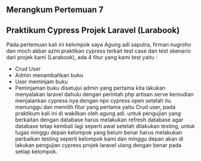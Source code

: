 ## Merangkum Pertemuan 7

## Praktikum Cypress Projek Laravel (Larabook)

Pada pertemuan kali ini  kelompok saya Agung adi saputra, firman nugroho dan moch akbar azmi  praktikan cypress terkait test case dan test skenario dari projek kami (Larabook), ada 4 fitur yang kami test yaitu :
- Crud User
- Admin menambahkan buku
- User meminjam buku
- Peminjaman buku disetujui admin
yang pertama kita lakukan menyalakan laravel dahulu dengan perintah php artisan serve kemudian menjalankan cypress nya dengan npx cypress open setelah itu menunggu dan memilih fitur yang pertama yaitu Crud user, pada praktikum kali ini di wakilkan oleh agung adi. untuk pengujian yang berkaitan dengan database harus melakukan refresh database agar database tetap kembali lagi seperti awal setelah dilakukan testing, untuk tugas minggu depan kelompok yang belum benar harus melakukan perbaikan testing seperti kelompok kami dan minggu depan akan di lakukan pengujian cypress projek laravel ulang dengan benar pada setiap kelompok.
